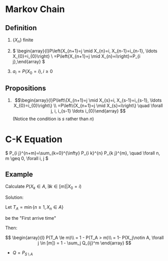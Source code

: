 # Markov Chain

## Definition 

1. $\{X_n\}$ finite

2. $ \begin{array}{l}P\left\{X_{n+1}=j \mid X_{n}=i, X_{n-1}=i_{n-1}, \ldots X_{0}=i_{0}\right\} \\ =P\left\{X_{n+1}=j \mid X_{n}=i\right\}=P_{i j},\end{array} $
3. $a_i = P\{X_0 = i\}, i\ge 0$

## Propositions

1. $$\begin{array}{l}P\left\{X_{n+1}=j \mid X_{s}=i, X_{s-1}=i_{s-1}, \ldots X_{0}=i_{0}\right\} \\ =P\left\{X_{n+1}=j \mid X_{s}=i\right\} \quad \forall j, i, i_{s-1} \ldots i_{0}\end{array} $$ (Notice the condition is $s$ rather than $n$)

# C-K Equation

$ P_{i j}^{n+m}=\sum_{k=0}^{\infty} P_{i k}^{n} P_{k j}^{m}, \quad \forall n, m \geq 0, \forall i, j $

## Example

Calculate $P(X_k\in A,\exists k\in [m]|X_0 = i)$

Solution:

Let $T_A = \min\{n\ge 1, X_n\in A\}$

be the "First arrive time"

Then:

$$
\begin{array}{l}
P(T_A \le m)\\ 
= 1 - P(T_A > m)\\ 
= 1- P(X_j\notin A, \forall j \in [m])
= 1 - \sum_j Q_{ij}^m
\end{array}
$$

- $Q = P_{S\setminus A}$








